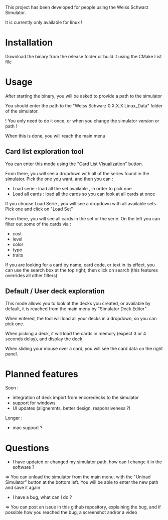 This project has been developed for people using the Weiss Schwarz Simulator.

It is currently only available for linux !


# Installation 

Download the binary from the release folder or build it using the CMake List file 

# Usage

After starting the binary, you will be asked to provide a path to the simulator 

You should enter the path to the "Weiss Schwarz 0.X.X.X Linux_Data" folder of the simulator. 

! You only need to do it once, or when you change the simulator version or path !

When this is done, you will reach the main menu 

## Card list exploration tool 

You can enter this mode using the "Card List Visualization" button. 

From there, you will see a dropdown with all of the series found in the simulator. Pick the one you want, and then you can :

- Load serie : load all the set available , in order to pick one 
- Load all cards : load all the cards so you can look at all cards at once

If you choose Load Serie , you will see a dropdown with all available sets. 
Pick one and click on "Load Set"

From there, you will see all cards in the set or the serie. On the left you can filter out some of the cards via : 

- cost
- level
- color
- type 
- traits 

If you are looking for a card by name, card code, or text in its effect, you can use the search box at the top right, then click on search
(this features overrides all other filters)

## Default / User deck exploration

This mode allows you to look at the decks you created, or available by default, it is reached from the main menu by "Simulator Deck Editor"

When entered, the tool will load all your decks in a dropdown, so you can pick one.

When picking a deck, it will load the cards in memory (expect 3 or 4 seconds delay), and display the deck.

When sliding your mouse over a card, you will see the card data on the right panel.


# Planned features

Soon : 

 - integration of deck import from encoredecks to the simulator
 - support for windows
 - UI updates (alignemnts, better design, responsiveness ?)

Longer : 

 - mac support ?


# Questions

- I have updated or changed my simulator path, how can I change it in the software ? 

=> You can unload the simulator from the main menu, with the "Unload Simulator" button at the bottom left. 
You will be able to enter the new path and save it again

- I have a bug, what can I do ? 

=> You can post an issue in this github repository, explaining the bug, and if possible how you reached the bug, a screenshot and/or a video












